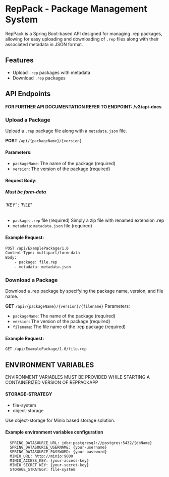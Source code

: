 # RepPack - Package Management System

RepPack is a Spring Boot-based API designed for managing .rep packages, allowing for easy uploading and downloading of `.rep` files along with their associated metadata in JSON format. 
## Features

- Upload `.rep` packages with metadata
- Download `.rep` packages


## API Endpoints
#### FOR FURTHER API DOCUMENTATION REFER TO ENDPOINT: /v3/api-docs   

### Upload a Package

Upload a `.rep` package file along with a `metadata.json` file.

**POST** `/api/{packageName}/{version}`

#### Parameters:
- `packageName`: The name of the package (required)
- `version`: The version of the package (required)

#### Request Body:

##### Must be form-data 
###### 'KEY' : 'FILE'
- `package`: `.rep` file (required) Simply a zip file with renamed extension .rep
- `metadata`: `metadata.json` file (required)

#### Example Request:
```bash
POST /api/ExamplePackage/1.0
Content-Type: multipart/form-data
Body: 
    - package: file.rep
    - metadata: metadata.json
```

### Download a Package

Download a .rep package by specifying the package name, version, and file name.

**GET** `/api/{packageName}/{version}/{filename}`
Parameters:

- `packageName`: The name of the package (required)
- `version`: The version of the package (required)
- `filename`:  The file name of the .rep package (required)

#### Example Request:
```bash
GET /api/ExamplePackage/1.0/file.rep
```


## ENVIRONMENT VARIABLES
ENVIRONMENT VARIABLES MUST BE PROVIDED WHILE STARTING A CONTAINERIZED VERSION OF REPPACKAPP
#### STORAGE-STRATEGY 
- file-system
- object-storage

Use object-storage for Minio based storage solution.

#### Example environment variables configuration

      SPRING_DATASOURCE_URL: jdbc:postgresql://postgres:5432/{dbName}
      SPRING_DATASOURCE_USERNAME: {your-username}
      SPRING_DATASOURCE_PASSWORD: {your-password}
      MINIO_URL: http://minio:9000
      MINIO_ACCESS_KEY: {your-access-key}
      MINIO_SECRET_KEY: {your-secret-key}
      STORAGE_STRATEGY: file-system

